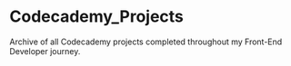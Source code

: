 # Codecademy_Projects
Archive of all Codecademy projects completed throughout my Front-End Developer journey. 
